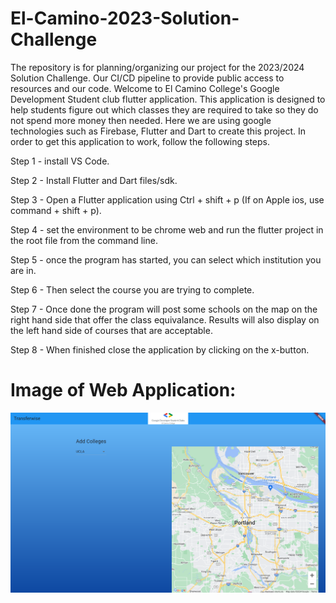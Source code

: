 # El-Camino-2023-Solution-Challenge
The repository is for planning/organizing our project for the 2023/2024 Solution Challenge. Our CI/CD pipeline to provide public access to resources and our code.
  Welcome to El Camino College's Google Development Student club flutter application. This application is designed to help students figure out which classes they are required to take so they do not spend more money then needed. Here we are using google technologies such as Firebase, Flutter and Dart to create this project. In order to get this application to work, follow the following steps.

Step 1 - install VS Code.

Step 2 - Install Flutter and Dart files/sdk.

Step 3 - Open a Flutter application using Ctrl + shift + p (If on Apple ios, use command + shift + p).

Step 4 - set the environment to be chrome web and run the flutter project in the root file from the command line.

Step 5 - once the program has started, you can select which institution you are in.

Step 6 - Then select the course you are trying to complete.

Step 7 - Once done the program will post some schools on the map on the right hand side that offer the class equivalance. Results will also display on the left hand side of courses that are acceptable.

Step 8 - When finished close the application by clicking on the x-button.


# Image of Web Application:
![Image of the web application and what it looks like](/assets/ImageofWebApplication.png)
